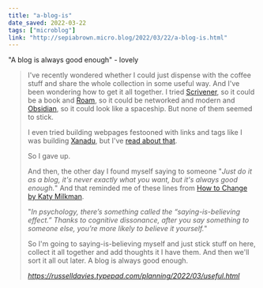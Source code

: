 ```yaml
---
title: "a-blog-is"
date_saved: 2022-03-22
tags: ["microblog"]
link: "http://sepiabrown.micro.blog/2022/03/22/a-blog-is.html"
---
```

"A blog is always good enough" - lovely

<blockquote class="quoteback" darkmode="" data-title="Useful" data-author="Russell Davies" cite="https://russelldavies.typepad.com/planning/2022/03/useful.html">
<p>I've recently wondered whether I could just dispense with the coffee stuff and share the whole collection in some useful way. And I've been wondering how to get it all together. I tried <a href="https://www.literatureandlatte.com/scrivener/overview" target="_blank" rel="noopener">Scrivener</a>, so it could be a book and <a href="https://roamresearch.com/" target="_blank" rel="noopener">Roam</a>, so it could be networked and modern and <a href="https://obsidian.md/" target="_blank" rel="noopener">Obsidian</a>, so it could look like a spaceship. But none of them seemed to stick.</p>
<p>I even tried building webpages festooned with links and tags like I was building <a href="https://en.wikipedia.org/wiki/Project_Xanadu" target="_blank" rel="noopener">Xanadu</a>, but I've <a href="https://www.wired.com/1995/06/xanadu/" target="_blank" rel="noopener">read about that</a>.</p>
<p>So I gave up.</p>
<p>And then, the other day I found myself saying to someone "<em>Just do it as a blog, it's never exactly what you want, but it's always good enough.</em>" And that reminded me of these lines from <a href="https://uk.bookshop.org/a/6364/9781785043710" target="_blank" rel="noopener">How to Change by Katy Milkman</a>.</p>
<p>"<em>In psychology, there’s something called the “saying-is-believing effect.” Thanks to cognitive dissonance, after you say something to someone else, you’re more likely to believe it yourself.</em>"</p>
<p>So I'm going to saying-is-believing myself and just stick stuff on here, collect it all together and add thoughts it I have them. And then we'll sort it all out later. A blog is always good enough.</p>
<footer> <cite><a href="https://russelldavies.typepad.com/planning/2022/03/useful.html">https://russelldavies.typepad.com/planning/2022/03/useful.html</a></cite></footer>
</blockquote>
<script note="" src="https://cdn.jsdelivr.net/gh/Blogger-Peer-Review/quotebacks@1/quoteback.js"></script>
